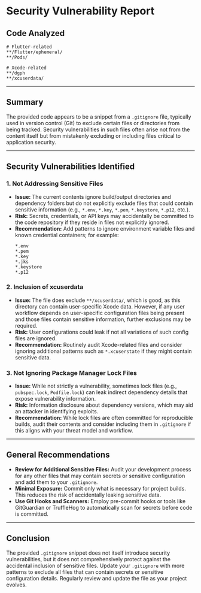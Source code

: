 # Security Vulnerability Report

## Code Analyzed

```plaintext
# Flutter-related
**/Flutter/ephemeral/
**/Pods/

# Xcode-related
**/dgph
**/xcuserdata/
```

---

## Summary

The provided code appears to be a snippet from a `.gitignore` file, typically used in version control (Git) to exclude certain files or directories from being tracked. Security vulnerabilities in such files often arise not from the content itself but from mistakenly excluding or including files critical to application security.

---

## Security Vulnerabilities Identified

### 1. Not Addressing Sensitive Files

- **Issue:** The current contents ignore build/output directories and dependency folders but do not explicitly exclude files that could contain sensitive information (e.g., `*.env`, `*.key`, `*.pem`, `*.keystore`, `*.p12`, etc.).
- **Risk:** Secrets, credentials, or API keys may accidentally be committed to the code repository if they reside in files not explicitly ignored.
- **Recommendation:** Add patterns to ignore environment variable files and known credential containers; for example:
  ```gitignore
  *.env
  *.pem
  *.key
  *.jks
  *.keystore
  *.p12
  ```

### 2. Inclusion of xcuserdata

- **Issue:** The file does exclude `**/xcuserdata/`, which is good, as this directory can contain user-specific Xcode data. However, if any user workflow depends on user-specific configuration files being present and those files contain sensitive information, further exclusions may be required.
- **Risk:** User configurations could leak if not all variations of such config files are ignored.
- **Recommendation:** Routinely audit Xcode-related files and consider ignoring additional patterns such as `*.xcuserstate` if they might contain sensitive data.

### 3. Not Ignoring Package Manager Lock Files

- **Issue:** While not strictly a vulnerability, sometimes lock files (e.g., `pubspec.lock`, `Podfile.lock`) can leak indirect dependency details that expose vulnerability information.
- **Risk:** Information disclosure about dependency versions, which may aid an attacker in identifying exploits.
- **Recommendation:** While lock files are often committed for reproducible builds, audit their contents and consider including them in `.gitignore` if this aligns with your threat model and workflow.

---

## General Recommendations

- **Review for Additional Sensitive Files:** Audit your development process for any other files that may contain secrets or sensitive configuration and add them to your `.gitignore`.
- **Minimal Exposure:** Commit only what is necessary for project builds. This reduces the risk of accidentally leaking sensitive data.
- **Use Git Hooks and Scanners:** Employ pre-commit hooks or tools like GitGuardian or TruffleHog to automatically scan for secrets before code is committed.

---

## Conclusion

The provided `.gitignore` snippet does not itself introduce security vulnerabilities, but it does not comprehensively protect against the accidental inclusion of sensitive files. Update your `.gitignore` with more patterns to exclude all files that can contain secrets or sensitive configuration details. Regularly review and update the file as your project evolves.